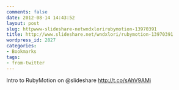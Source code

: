 ```yaml
---
comments: false
date: 2012-08-14 14:43:52
layout: post
slug: httpwww-slideshare-netwndxlorirubymotion-13970391
title: http://www.slideshare.net/wndxlori/rubymotion-13970391
wordpress_id: 2827
categories:
- Bookmarks
tags:
- from-twitter
---
```


Intro to RubyMotion on @slideshare http://t.co/sAhV9AMi
